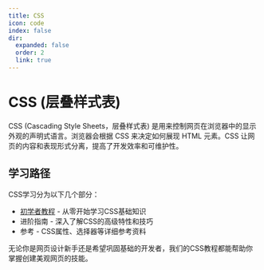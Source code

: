 ```yaml
---
title: CSS
icon: code
index: false
dir:
  expanded: false
  order: 2
  link: true
---
```


# CSS (层叠样式表)

CSS (Cascading Style Sheets，层叠样式表) 是用来控制网页在浏览器中的显示外观的声明式语言。浏览器会根据 CSS 来决定如何展现 HTML 元素。CSS 让网页的内容和表现形式分离，提高了开发效率和可维护性。

## 学习路径

CSS学习分为以下几个部分：

- [初学者教程](./初学者教程/README.md) - 从零开始学习CSS基础知识
- 进阶指南 - 深入了解CSS的高级特性和技巧
- 参考 - CSS属性、选择器等详细参考资料

无论你是网页设计新手还是希望巩固基础的开发者，我们的CSS教程都能帮助你掌握创建美观网页的技能。

